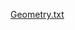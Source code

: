 
[Geometry.txt](https://github.com/AmirHackerSyntaxCompany/Make-fill-square-and-triangle-with-or-.../files/6215456/Geometry.txt)
